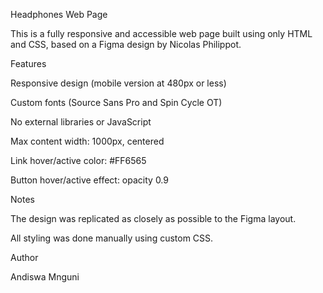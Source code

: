 Headphones Web Page

This is a fully responsive and accessible web page built using only HTML and CSS, based on a Figma design by Nicolas Philippot.

Features

Responsive design (mobile version at 480px or less)

Custom fonts (Source Sans Pro and Spin Cycle OT)

No external libraries or JavaScript

Max content width: 1000px, centered

Link hover/active color: #FF6565

Button hover/active effect: opacity 0.9

Notes

The design was replicated as closely as possible to the Figma layout.

All styling was done manually using custom CSS.

Author

Andiswa Mnguni

